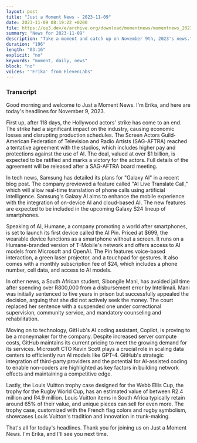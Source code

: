 ```yaml
---
layout: post
title: "Just a Moment News - 2023-11-09"
date: 2023-11-09 08:19:22 +0200
file: https://op3.dev/e/archive.org/download/momentnews/momentnews_2023-11-09.mp3
summary: "News for 2023-11-09"
description: "Take a moment and catch up on November 9th, 2023's news."
duration: "196"
length: "03:16"
explicit: "no"
keywords: "moment, daily, news"
block: "no"
voices: "'Erika' from ElevenLabs"
---
```


### Transcript

Good morning and welcome to Just a Moment News. I'm Erika, and here are today's headlines for November 9, 2023.

First up, after 118 days, the Hollywood actors' strike has come to an end. The strike had a significant impact on the industry, causing economic losses and disrupting production schedules. The Screen Actors Guild‐American Federation of Television and Radio Artists (SAG-AFTRA) reached a tentative agreement with the studios, which includes higher pay and protections against the use of AI. The deal, valued at over $1 billion, is expected to be ratified and marks a victory for the actors. Full details of the agreement will be released after a SAG-AFTRA board meeting.

In tech news, Samsung has detailed its plans for "Galaxy AI" in a recent blog post. The company previewed a feature called "AI Live Translate Call," which will allow real-time translation of phone calls using artificial intelligence. Samsung's Galaxy AI aims to enhance the mobile experience with the integration of on-device AI and cloud-based AI. The new features are expected to be included in the upcoming Galaxy S24 lineup of smartphones.

Speaking of AI, Humane, a company promoting a world after smartphones, is set to launch its first device called the AI Pin. Priced at $699, the wearable device functions as a smartphone without a screen. It runs on a Humane-branded version of T-Mobile's network and offers access to AI models from Microsoft and OpenAI. The Pin features voice-based interaction, a green laser projector, and a touchpad for gestures. It also comes with a monthly subscription fee of $24, which includes a phone number, cell data, and access to AI models.

In other news, a South African student, Sibongile Mani, has avoided jail time after spending over R800,000 from a disbursement error by Intellimali. Mani was initially sentenced to five years in prison but successfully appealed the decision, arguing that she did not actively seek the money. The court replaced her sentence with a suspended one under correctional supervision, community service, and mandatory counseling and rehabilitation.

Moving on to technology, GitHub's AI coding assistant, Copilot, is proving to be a moneymaker for the company. Despite increased server compute costs, GitHub maintains its current pricing to meet the growing demand for its services. Microsoft CTO Kevin Scott plays a crucial role in scaling data centers to efficiently run AI models like GPT-4. GitHub's strategic integration of third-party providers and the potential for AI-assisted coding to enable non-coders are highlighted as key factors in building network effects and maintaining a competitive edge.

Lastly, the Louis Vuitton trophy case designed for the Webb Ellis Cup, the trophy for the Rugby World Cup, has an estimated value of between R2.4 million and R4.9 million. Louis Vuitton items in South Africa typically retain around 65% of their value, and unique pieces can sell for even more. The trophy case, customized with the French flag colors and rugby symbolism, showcases Louis Vuitton's tradition and innovation in trunk-making.

That's all for today's headlines. Thank you for joining us on Just a Moment News. I'm Erika, and I'll see you next time.
